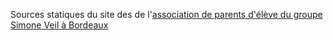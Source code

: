 Sources statiques du site des de l'[association de parents d'élève du groupe Simone Veil à Bordeaux](https://enfants-de-simone.org)

